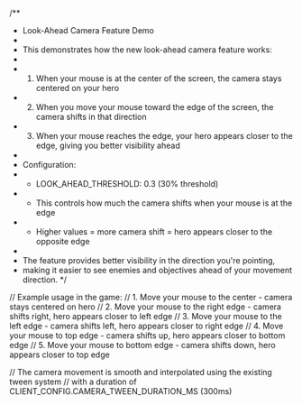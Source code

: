 /**
 * Look-Ahead Camera Feature Demo
 * 
 * This demonstrates how the new look-ahead camera feature works:
 * 
 * 1. When your mouse is at the center of the screen, the camera stays centered on your hero
 * 2. When you move your mouse toward the edge of the screen, the camera shifts in that direction
 * 3. When your mouse reaches the edge, your hero appears closer to the edge, giving you better visibility ahead
 * 
 * Configuration:
 * - LOOK_AHEAD_THRESHOLD: 0.3 (30% threshold)
 * - This controls how much the camera shifts when your mouse is at the edge
 * - Higher values = more camera shift = hero appears closer to the opposite edge
 * 
 * The feature provides better visibility in the direction you're pointing,
 * making it easier to see enemies and objectives ahead of your movement direction.
 */

// Example usage in the game:
// 1. Move your mouse to the center - camera stays centered on hero
// 2. Move your mouse to the right edge - camera shifts right, hero appears closer to left edge
// 3. Move your mouse to the left edge - camera shifts left, hero appears closer to right edge
// 4. Move your mouse to top edge - camera shifts up, hero appears closer to bottom edge
// 5. Move your mouse to bottom edge - camera shifts down, hero appears closer to top edge

// The camera movement is smooth and interpolated using the existing tween system
// with a duration of CLIENT_CONFIG.CAMERA_TWEEN_DURATION_MS (300ms)

